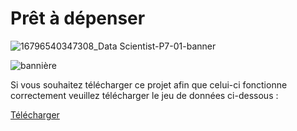 # Prêt à dépenser
![16796540347308_Data Scientist-P7-01-banner](https://github.com/KANTANDEV/Pret_a_depenser/assets/94462048/9bce0165-972b-48a4-a7f8-cb2bb29ad4ef)

![bannière](https://github.com/KANTANDEV/Pret_a_depenser/assets/94462048/1d71b2a0-e65c-455b-a8e5-556ac23f2b2e)



Si vous souhaitez télécharger ce projet afin que celui-ci fonctionne correctement veuillez télécharger le jeu de données ci-dessous :

[Télécharger](https://s3-eu-west-1.amazonaws.com/static.oc-static.com/prod/courses/files/Parcours_data_scientist/Projet+-+Impl%C3%A9menter+un+mod%C3%A8le+de+scoring/Projet+Mise+en+prod+-+home-credit-default-risk.zip)
